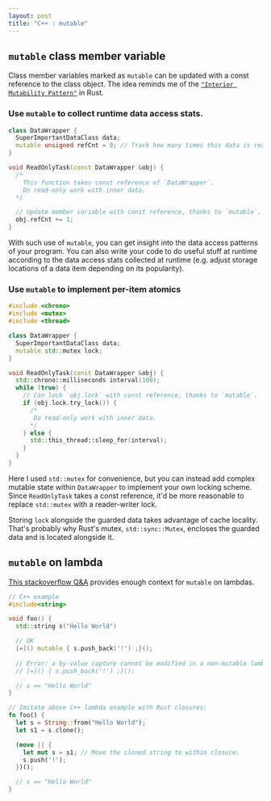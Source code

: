 ```yaml
---
layout: post
title: "C++ : mutable"
---
```


## `mutable` class member variable
Class member variables marked as `mutable` can be updated with a const reference to the class object.
The idea reminds me of the [`"Interior Mutability Pattern"`](https://doc.rust-lang.org/reference/interior-mutability.html) in Rust.

### Use `mutable` to collect runtime data access stats.
```C++
class DataWrapper {
  SuperImportantDataClass data;
  mutable unsigned refCnt = 0; // Track how many times this data is read.
}

void ReadOnlyTask(const DataWrapper &obj) {
  /*
    This function takes const reference of `DataWrapper`.
    Do read-only work with inner data.
  */

  // Update member variable with const reference, thanks to `mutable`.
  obj.refCnt += 1;
}
```
With such use of `mutable`, you can get insight into the data access patterns of your program.
You can also write your code to do useful stuff at runtime according to the data access stats collected at runtime
(e.g. adjust storage locations of a data item depending on its popularity).

### Use `mutable` to implement per-item atomics
```C++
#include <chrono>
#include <mutex>
#include <thread>

class DataWrapper {
  SuperImportantDataClass data;
  mutable std::mutex lock;
}

void ReadOnlyTask(const DataWrapper &obj) {
  std::chrono::milliseconds interval(100);
  while (true) {
    // Can lock `obj.lock` with const reference, thanks to `mutable`.
    if (obj.lock.try_lock()) {
      /*
       Do read-only work with inner data.
      */
    } else {
      std::this_thread::sleep_for(interval);
    }
  }
}
```
Here I used `std::mutex` for convenience, but you can instead add complex mutable state within `DataWrapper` to implement your own locking scheme.
Since `ReadOnlyTask` takes a const reference, it'd be more reasonable to replace `std::mutex` with a reader-writer lock.

Storing `lock` alongside the guarded data takes advantage of cache locality. That's probably why Rust's mutex, `std::sync::Mutex`, encloses the guarded data and is located alongside it.

## `mutable` on lambda

[This stackoverflow Q&A](https://stackoverflow.com/questions/5501959/why-does-c11s-lambda-require-mutable-keyword-for-capture-by-value-by-defau) provides enough context for `mutable` on lambdas.

```C++
// C++ example
#include<string>

void foo() {
  std::string s("Hello World")

  // OK
  [=]() mutable { s.push_back('!') ;}();
  
  // Error: a by-value capture cannot be modified in a non-mutable lambda
  // [=]() { s.push_back('!') ;}();

  // s == "Hello World"
}
```
```Rust
// Imitate above C++ lambda example with Rust closures:
fn foo() {
  let s = String::from("Hello World");
  let s1 = s.clone();

  (move || {
    let mut s = s1; // Move the cloned string to within closure.
    s.push('!');
  })();

  // s == "Hello World"
}
```
